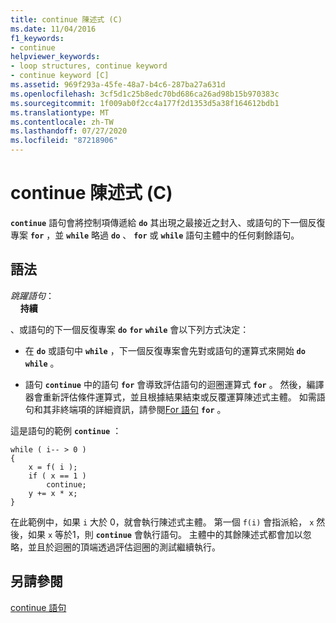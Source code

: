 ```yaml
---
title: continue 陳述式 (C)
ms.date: 11/04/2016
f1_keywords:
- continue
helpviewer_keywords:
- loop structures, continue keyword
- continue keyword [C]
ms.assetid: 969f293a-45fe-48a7-b4c6-287ba27a631d
ms.openlocfilehash: 3cf5d1c25b8edc70bd686ca26ad98b15b970383c
ms.sourcegitcommit: 1f009ab0f2cc4a177f2d1353d5a38f164612bdb1
ms.translationtype: MT
ms.contentlocale: zh-TW
ms.lasthandoff: 07/27/2020
ms.locfileid: "87218906"
---
```

# <a name="continue-statement-c"></a>continue 陳述式 (C)

**`continue`** 語句會將控制項傳遞給 **`do`** 其出現之最接近之封入、或語句的下一個反復專案 **`for`** ，並 **`while`** 略過 **`do`** 、 **`for`** 或 **`while`** 語句主體中的任何剩餘語句。

## <a name="syntax"></a>語法

*跳躍語句*：<br/>
&nbsp;&nbsp;&nbsp;&nbsp;**持續**

、或語句的下一個反復專案 **`do`** **`for`** **`while`** 會以下列方式決定：

- 在 **`do`** 或語句中 **`while`** ，下一個反復專案會先對或語句的運算式來開始 **`do`** **`while`** 。

- 語句 **`continue`** 中的語句 **`for`** 會導致評估語句的迴圈運算式 **`for`** 。 然後，編譯器會重新評估條件運算式，並且根據結果結束或反覆運算陳述式主體。 如需語句和其非終端項的詳細資訊，請參閱[For 語句](../c-language/for-statement-c.md) **`for`** 。

這是語句的範例 **`continue`** ：

```
while ( i-- > 0 )
{
    x = f( i );
    if ( x == 1 )
        continue;
    y += x * x;
}
```

在此範例中，如果 `i` 大於 0，就會執行陳述式主體。 第一個 `f(i)` 會指派給， `x` 然後，如果 `x` 等於1，則 **`continue`** 會執行語句。 主體中的其餘陳述式都會加以忽略，並且於迴圈的頂端透過評估迴圈的測試繼續執行。

## <a name="see-also"></a>另請參閱

[continue 語句](../cpp/continue-statement-cpp.md)
